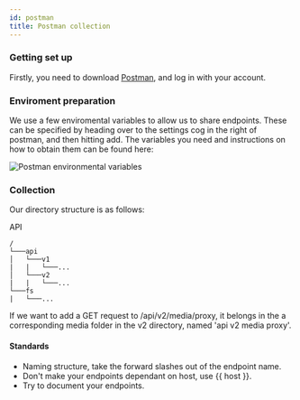 ```yaml
---
id: postman
title: Postman collection
---
```


### Getting set up

Firstly, you need to download [Postman](https://www.getpostman.com/downloads/), and log in with your account.

### Enviroment preparation

We use a few enviromental variables to allow us to share endpoints. These can be specified by heading over to the settings cog in the right of postman, and then hitting add. The variables you need and instructions on how to obtain them can be found here:

![Postman environmental variables](assets/postman-variables.png "Postman environmental variables")

### Collection

Our directory structure is as follows:

API

```
/
└───api
│   └───v1
|   |   └───...
│   └───v2
|   |   └───...
└───fs
|   └───...
```

If we want to add a GET request to /api/v2/media/proxy, it belongs in the a corresponding media folder in the v2 directory, named 'api v2 media proxy'.

#### Standards
* Naming structure, take the forward slashes out of the endpoint name.
* Don't make your endpoints dependant on host, use {{ host }}.
* Try to document your endpoints.
